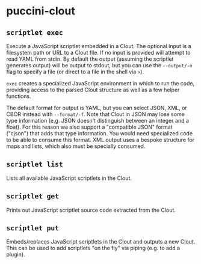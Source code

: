 puccini-clout
=============

`scriptlet exec`
----------------

Execute a JavaScript scriptlet embedded in a Clout. The optional input is a filesystem path or URL
to a Clout file. If no input is provided will attempt to read YAML from stdin. By default the output
(assuming the scriptlet generates output) will be output to stdout, but you can use the `--output/-o`
flag to specify a file (or direct to a file in the shell via `>`).

`exec` creates a specialized JavaScript environment in which to run the code, providing  access to
the parsed Clout structure as well as a few helper functions.

The default format for output is YAML, but you can select JSON, XML, or CBOR instead with
`--format/-f`. Note that Clout in JSON may lose some type information (e.g. JSON doesn't distinguish
between an integer and a float). For this reason we also support a "compatible JSON" format ("cjson")
that adds that type information. You would need specialized code to be able to consume this format.
XML output uses a bespoke structure for maps and lists, which also must be specially consumed.

`scriptlet list`
----------------

Lists all available JavaScript scriptlets in the Clout.

`scriptlet get`
---------------

Prints out JavaScript scriptlet source code extracted from the Clout.

`scriptlet put`
---------------

Embeds/replaces JavaScript scriptlets in the Clout and outputs a new Clout. This can be used to add
scriptlets "on the fly" via piping (e.g. to add a plugin).
